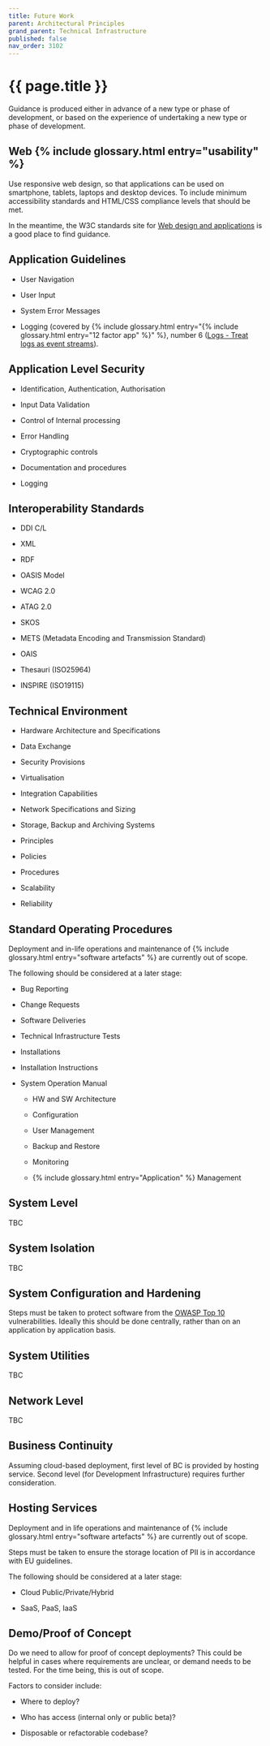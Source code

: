 ```yaml
---
title: Future Work
parent: Architectural Principles
grand_parent: Technical Infrastructure
published: false
nav_order: 3102
---
```


# {{ page.title }}

Guidance is produced either in advance of a new type or phase of development,
or based on the experience of undertaking a new type or phase of development.

## Web {% include glossary.html entry="usability" %}

Use responsive web design, so that applications can be used on smartphone, tablets, laptops and desktop devices.
To include minimum accessibility standards and HTML/CSS compliance levels that should be met.

In the meantime, the W3C standards site for [Web design and applications](https://www.w3.org/standards/webdesign/)
is a good place to find guidance.

## Application Guidelines

- User Navigation

- User Input

- System Error Messages

- Logging (covered by {% include glossary.html entry="{% include glossary.html entry="12 factor app" %}" %}, number 6
  ([Logs - Treat logs as event streams](http://12factor.net/logs)).

## Application Level Security

- Identification, Authentication, Authorisation

- Input Data Validation

- Control of Internal processing

- Error Handling

- Cryptographic controls

- Documentation and procedures

- Logging

## Interoperability Standards

- DDI C/L

- XML

- RDF

- OASIS Model

- WCAG 2.0

- ATAG 2.0

- SKOS

- METS (Metadata Encoding and Transmission Standard)

- OAIS

- Thesauri (ISO25964)

- INSPIRE (ISO19115)

## Technical Environment

- Hardware Architecture and Specifications

- Data Exchange

- Security Provisions

- Virtualisation

- Integration Capabilities

- Network Specifications and Sizing

- Storage, Backup and Archiving Systems

- Principles

- Policies

- Procedures

- Scalability

- Reliability

## Standard Operating Procedures

Deployment and in-life operations and maintenance of {% include glossary.html entry="software artefacts" %} are currently out of scope.

The following should be considered at a later stage:

- Bug Reporting

- Change Requests

- Software Deliveries

- Technical Infrastructure Tests

- Installations

- Installation Instructions

- System Operation Manual

  - HW and SW Architecture

  - Configuration

  - User Management

  - Backup and Restore

  - Monitoring

  -  {% include glossary.html entry="Application" %} Management

## System Level

TBC

## System Isolation

TBC

## System Configuration and Hardening

Steps must be taken to protect software from the [OWASP Top 10](https://www.owasp.org/index.php/OWASP_Top_Ten_Cheat_Sheet) vulnerabilities.
Ideally this should be done centrally, rather than on an application by application basis.

## System Utilities

TBC

## Network Level

TBC

## Business Continuity

Assuming cloud-based deployment, first level of BC is provided by hosting service.
Second level (for Development Infrastructure) requires further consideration.

## Hosting Services

Deployment and in life operations and maintenance of {% include glossary.html entry="software artefacts" %} are currently out of scope.

Steps must be taken to ensure the storage location of PII is in accordance with EU guidelines.

The following should be considered at a later stage:

- Cloud Public/Private/Hybrid

- SaaS, PaaS, IaaS

## Demo/Proof of Concept

Do we need to allow for proof of concept deployments?
This could be helpful in cases where requirements are unclear, or demand needs to be tested.
For the time being, this is out of scope.

Factors to consider include:

- Where to deploy?

- Who has access (internal only or public beta)?

- Disposable or refactorable codebase?